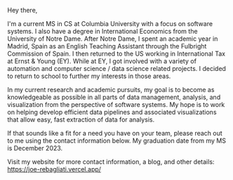 Hey there,

I'm a current MS in CS at Columbia University with a focus on software systems. I also have a degree in International Economics from the University of Notre Dame. After Notre Dame, I spent an academic year in Madrid, Spain as an English Teaching Assistant through the Fulbright Commission of Spain. I then returned to the US working in International Tax at Ernst & Young (EY). While at EY, I got involved with a variety of automation and computer science / data science related projects. I decided to return to school to further my interests in those areas.

In my current research and academic pursuits, my goal is to become as knowledgeable as possible in all parts of data management, analysis, and visualization from the perspective of software systems. My hope is to work on helping develop efficient data pipelines and associated visualizations that allow easy, fast extraction of data for analysis.

If that sounds like a fit for a need you have on your team, please reach out to me using the contact information below. My graduation date from my MS is December 2023.

Visit my website for more contact information, a blog, and other details: https://joe-rebagliati.vercel.app/
